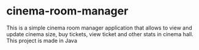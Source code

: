 # cinema-room-manager
This is a simple cinema room manager application that allows to view and update cinema size, buy tickets, view ticket and other stats in cinema hall. This project is made in Java
